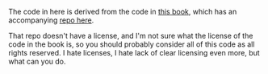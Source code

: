 The code in here is derived from the code in [this book](https://www.manning.com/books/deep-learning-and-the-game-of-go), which has an accompanying [repo here](https://github.com/maxpumperla/deep_learning_and_the_game_of_go).

That repo doesn't have a license, and I'm not sure what the license of the code in the book is, so you should probably consider all of this code as all rights reserved. I hate licenses, I hate lack of clear licensing even more, but what can you do.
